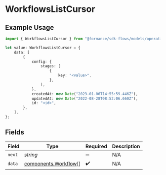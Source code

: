 # WorkflowsListCursor

## Example Usage

```typescript
import { WorkflowsListCursor } from "@formance/sdk-flows/models/operations";

let value: WorkflowsListCursor = {
    data: [
        {
            config: {
                stages: [
                    {
                        key: "<value>",
                    },
                ],
            },
            createdAt: new Date("2023-01-06T14:55:59.446Z"),
            updatedAt: new Date("2022-08-28T08:52:06.660Z"),
            id: "<id>",
        },
    ],
};
```

## Fields

| Field                                                        | Type                                                         | Required                                                     | Description                                                  |
| ------------------------------------------------------------ | ------------------------------------------------------------ | ------------------------------------------------------------ | ------------------------------------------------------------ |
| `next`                                                       | *string*                                                     | :heavy_minus_sign:                                           | N/A                                                          |
| `data`                                                       | [components.Workflow](../../models/components/workflow.md)[] | :heavy_check_mark:                                           | N/A                                                          |